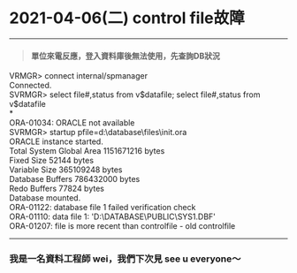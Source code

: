 # 2021-04-06(二) control file故障   
   
-----   

> #### 單位來電反應，登入資料庫後無法使用，先查詢DB狀況   
   
VRMGR> connect internal/spmanager   
Connected.   
SVRMGR> select file#,status from v$datafile;   
select file#,status from v$datafile   
*   
ORA-01034: ORACLE not available   
SVRMGR> startup pfile=d:\database\files\init.ora   
ORACLE instance started.   
Total System Global Area                       1151671216 bytes   
Fixed Size                                          52144 bytes   
Variable Size                                   365109248 bytes   
Database Buffers                                786432000 bytes   
Redo Buffers                                        77824 bytes   
Database mounted.   
ORA-01122: database file 1 failed verification check   
ORA-01110: data file 1: 'D:\DATABASE\PUBLIC\SYS1.DBF'   
ORA-01207: file is more recent than controlfile - old controlfile   
   


-----
   
### 我是一名資料工程師 wei，我們下次見 see u everyone～